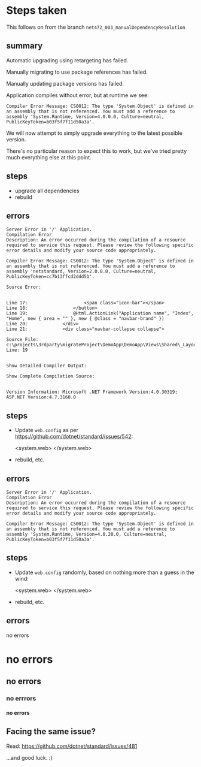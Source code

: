 # Steps taken

This follows on from the branch `net472_003_manualDependencyResolution`

## summary

Automatic upgrading using retargeting has failed.

Manually migrating to use package references has failed.

Manually updating package versions has failed.

Application compiles without error, but at runtime we see:

    Compiler Error Message: CS0012: The type 'System.Object' is defined in an assembly that is not referenced. You must add a reference to assembly 'System.Runtime, Version=4.0.0.0, Culture=neutral, PublicKeyToken=b03f5f7f11d50a3a'.

We will now attempt to simply upgrade everything to the latest possible version.

There's no particular reason to expect this to work, but we've tried pretty much everything else at this point.

## steps

- upgrade all dependencies
- rebuild

## errors

    Server Error in '/' Application.
    Compilation Error
    Description: An error occurred during the compilation of a resource required to service this request. Please review the following specific error details and modify your source code appropriately. 

    Compiler Error Message: CS0012: The type 'System.Object' is defined in an assembly that is not referenced. You must add a reference to assembly 'netstandard, Version=2.0.0.0, Culture=neutral, PublicKeyToken=cc7b13ffcd2ddd51'.

    Source Error:


    Line 17:                     <span class="icon-bar"></span>
    Line 18:                 </button>
    Line 19:                 @Html.ActionLink("Application name", "Index", "Home", new { area = "" }, new { @class = "navbar-brand" })
    Line 20:             </div>
    Line 21:             <div class="navbar-collapse collapse">

    Source File: c:\projects\3rdparty\migrateProject\DemoApp\DemoApp\Views\Shared\_Layout.cshtml    Line: 19 


    Show Detailed Compiler Output:

    Show Complete Compilation Source:


    Version Information: Microsoft .NET Framework Version:4.0.30319; ASP.NET Version:4.7.3160.0

## steps

- Update `web.config` as per https://github.com/dotnet/standard/issues/542:

    <system.web>
      <compilation debug="true" targetFramework="4.7.2">
        <assemblies>
          <add assembly="netstandard, Version=2.0.0.0, Culture=neutral, PublicKeyToken=cc7b13ffcd2ddd51"/>
        </assemblies>
      </compilation>
      <httpRuntime targetFramework="4.7.2"/>
      <httpModules/>
    </system.web>

- rebuild, etc.

## errors

    Server Error in '/' Application.
    Compilation Error
    Description: An error occurred during the compilation of a resource required to service this request. Please review the following specific error details and modify your source code appropriately. 

    Compiler Error Message: CS0012: The type 'System.Object' is defined in an assembly that is not referenced. You must add a reference to assembly 'System.Runtime, Version=4.0.20.0, Culture=neutral, PublicKeyToken=b03f5f7f11d50a3a'.

## steps

- Update `web.config` randomly, based on nothing more than a guess in the wind:

    <system.web>
      <compilation debug="true" targetFramework="4.7.2">
        <assemblies>
          <add assembly="netstandard, Version=2.0.0.0, Culture=neutral, PublicKeyToken=cc7b13ffcd2ddd51"/>
          <add assembly="System.Runtime, Version=4.0.20.0, Culture=neutral, PublicKeyToken=b03f5f7f11d50a3a"/>
        </assemblies>
      </compilation>
      <httpRuntime targetFramework="4.7.2"/>
      <httpModules/>
    </system.web>

- rebuild, etc.

## errors

no errors

# no errors

## no errors

### no errrors

#### no errors

## Facing the same issue?

Read: https://github.com/dotnet/standard/issues/481

...and good luck. :)


